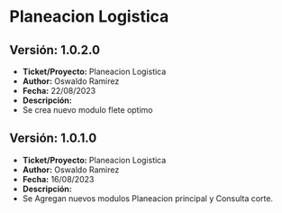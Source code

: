 # Planeacion Logistica
## Versión: 1.0.2.0

- __Ticket/Proyecto:__ Planeacion Logistica
- __Author:__ Oswaldo Ramirez
- __Fecha:__ 22/08/2023
- __Descripción:__
 - Se crea nuevo modulo flete optimo

## Versión: 1.0.1.0

- __Ticket/Proyecto:__ Planeacion Logistica
- __Author:__ Oswaldo Ramirez
- __Fecha:__ 16/08/2023
- __Descripción:__
 - Se Agregan nuevos modulos Planeacion principal y Consulta corte.

